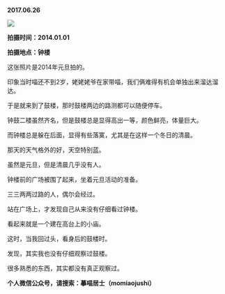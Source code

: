 
          
**2017.06.26**

![](http://wx3.sinaimg.cn/large/627d9660ly1fgy6usq0oqj20yg0mz79w.jpg)


**拍摄时间：2014.01.01**

**拍摄地点：钟楼**

这张照片是2014年元旦拍的。

印象当时喵还不到2岁，姥姥姥爷在家带喵，我们俩难得有机会单独出来溜达溜达。

于是就来到了鼓楼，那时鼓楼两边的路测都可以随便停车。

钟鼓二楼虽然齐名，但是鼓楼总是显得高出一等，颜色鲜亮，体量巨大。

而钟楼总是躲在后面，显得有些落寞，尤其是在这样一个冬日的清晨。

那天的天气格外的好，天空特别蓝。

虽然是元旦，但是清晨几乎没有人。

钟楼前的广场被围了起来，坐着元旦活动的准备。

三三两两过路的人，偶尔会经过。

站在广场上，才发现自己从来没有仔细看过钟楼。

看起来就是一个建在高台上的小庙。

这时，当我回过头，看身后的鼓楼时。

发现，其实我也没有仔细观察过鼓楼。

很多熟悉的东西，其实都没有真正观察过。


**个人微信公众号，请搜索：摹喵居士（momiaojushi）**

        